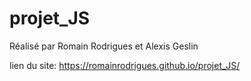 # projet_JS

Réalisé par Romain Rodrigues et Alexis Geslin

lien du site: https://romainrodrigues.github.io/projet_JS/
